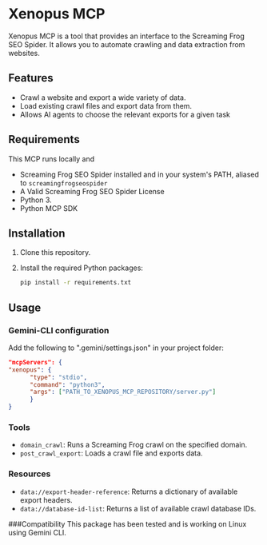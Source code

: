 # Xenopus MCP

Xenopus MCP is a tool that provides an interface to the Screaming Frog SEO Spider. It allows you to automate crawling and data extraction from websites. 

## Features

*   Crawl a website and export a wide variety of data.
*   Load existing crawl files and export data from them.
*   Allows AI agents to choose the relevant exports for a given task

## Requirements
This MCP runs locally and 
*   Screaming Frog SEO Spider installed and in your system's PATH, aliased to `screamingfrogseospider`
*   A Valid Screaming Frog SEO Spider License
*   Python 3.
*   Python MCP SDK

## Installation

1.  Clone this repository.
2.  Install the required Python packages:

    ```bash
    pip install -r requirements.txt
    ```

## Usage

### Gemini-CLI configuration
Add the following to ".gemini/settings.json" in your project folder:
```json  
"mcpServers": {
"xenopus": {
      "type": "stdio",
      "command": "python3",
      "args": ["PATH_TO_XENOPUS_MCP_REPOSITORY/server.py"]
      }
}
```



### Tools

*   `domain_crawl`: Runs a Screaming Frog crawl on the specified domain.
*   `post_crawl_export`: Loads a crawl file and exports data.

### Resources

*   `data://export-header-reference`: Returns a dictionary of available export headers.
*   `data://database-id-list`: Returns a list of available crawl database IDs.

###Compatibility
This package has been tested and is working on Linux using Gemini CLI. 


